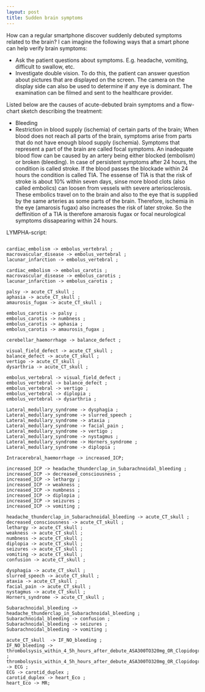 ```yaml
---
layout: post
title: Sudden brain symptoms
---
```

How can a regular smartphone discover suddenly debuted symptoms related to the brain? I can imagine the following ways that a smart phone can help verify brain symptoms:
- Ask the patient questions about symptoms. E.g. headache, vomiting, difficult to swallow, etc.
- Investigate double vision. To do this, the patient can answer question about pictures that are displayed on the screen. The camera on the display side can also be used to determine if any eye is dominant. The examination can be filmed and sent to the healthcare provider.

Listed below are the causes of acute-debuted brain symptoms and a flow-chart sketch describing the treatment:
- Bleeding
- Restriction in blood supply (ischemia) of certain parts of the brain; When blood does not reach all parts of the brain, symptoms arise from parts that do not have enough blood supply (ischemia). Symptoms that represent a part of the brain are called focal symptoms. An inadequate blood flow can be caused by an artery being either blocked (embolism) or broken (bleeding). In case of persistent symptoms after 24 hours, the condition is called stroke. If the blood passes the blockade within 24 hours the condition is called TIA. The essense of TIA is that the risk of stroke is about 10% within seven days, sinse more blood clots (also called embolics) can loosen from vessels with severe arteriosclerosis. These embolics travel on to the brain and also to the eye that is supplied by the same arteries as some parts of the brain. Therefore, ischemia in the eye (amarosis fugax) also increases the risk of later stroke. So the deffinition of a TIA is therefore amarosis fugax or focal neurological symptoms dissapearing within 24 hours.

LYMPHA-script:

~~~~

cardiac_embolism -> embolus_vertebral ;
macrovascular_disease -> embolus_vertebral ;
lacunar_infarction -> embolus_vertebral ;

cardiac_embolism -> embolus_carotis ;
macrovascular_disease -> embolus_carotis ;
lacunar_infarction -> embolus_carotis ;

palsy -> acute_CT_skull ;
aphasia -> acute_CT_skull ;
amaurosis_fugax -> acute_CT_skull ;

embolus_carotis -> palsy ;
embolus_carotis -> numbness ;
embolus_carotis -> aphasia ;
embolus_carotis -> amaurosis_fugax ;

cerebellar_haemorrhage -> balance_defect ;

visual_field_defect -> acute_CT_skull ;
balance_defect -> acute_CT_skull ;
vertigo -> acute_CT_skull ;
dysarthria -> acute_CT_skull ;

embolus_vertebral -> visual_field_defect ;
embolus_vertebral -> balance_defect ;
embolus_vertebral -> vertigo ;
embolus_vertebral -> diplopia ;
embolus_vertebral -> dysarthria ;

Lateral_medullary_syndrome -> dysphagia ;
Lateral_medullary_syndrome -> slurred_speech ;
Lateral_medullary_syndrome -> ataxia ;
Lateral_medullary_syndrome -> facial_pain ;
Lateral_medullary_syndrome -> vertigo ;
Lateral_medullary_syndrome -> nystagmus ;
Lateral_medullary_syndrome -> Horners_syndrome ;
Lateral_medullary_syndrome -> diplopia ;

Intracerebral_haemorrhage -> increased_ICP;

increased_ICP -> headache_thunderclap_in_Subarachnoidal_bleeding ;
increased_ICP -> decreased_consciousness ;
increased_ICP -> lethargy ;
increased_ICP -> weakness ;
increased_ICP -> numbness ;
increased_ICP -> diplopia ;
increased_ICP -> seizures ;
increased_ICP -> vomiting ;

headache_thunderclap_in_Subarachnoidal_bleeding -> acute_CT_skull ;
decreased_consciousness -> acute_CT_skull ;
lethargy -> acute_CT_skull ;
weakness -> acute_CT_skull ;
numbness -> acute_CT_skull ;
diplopia -> acute_CT_skull ;
seizures -> acute_CT_skull ;
vomiting -> acute_CT_skull ;
confusion -> acute_CT_skull ;

dysphagia -> acute_CT_skull ;
slurred_speech -> acute_CT_skull ;
ataxia -> acute_CT_skull ;
facial_pain -> acute_CT_skull ;
nystagmus -> acute_CT_skull ;
Horners_syndrome -> acute_CT_skull ;

Subarachnoidal_bleeding -> headache_thunderclap_in_Subarachnoidal_bleeding ;
Subarachnoidal_bleeding -> confusion ;
Subarachnoidal_bleeding -> seizures ;
Subarachnoidal_bleeding -> vomiting ;

acute_CT_skull  -> IF_NO_bleeding ;
IF_NO_bleeding -> thrombolsysis_within_4_5h_hours_after_debute_ASA300TO320mg_OR_Clopidogrel75mg ;
thrombolsysis_within_4_5h_hours_after_debute_ASA300TO320mg_OR_Clopidogrel75mg -> ECG ;
ECG -> carotid_duplex ;
carotid_duplex -> heart_Eco ;
heart_Eco -> MR;

~~~~

